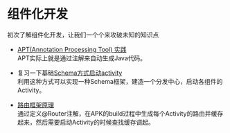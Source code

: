# 组件化开发
初次了解组件化开发，让我们一个个来攻破未知的知识点

* [APT(Annotation Processing Tool) 实践](https://www.jianshu.com/p/160a832ce135)
<br> APT实际上就是通过注解来自动生成Java代码。

* 复习一下基础[Schema方式启动activity](https://blog.csdn.net/u010126792/article/details/84098354)
<br> 利用这种方式可以实现一种Schema框架，建造一个分发中心，启动各组件的Activity。

* [路由框架原理](https://www.jianshu.com/p/e2d93259dc34)
<br> 通过定义@Router注解，在APK的build过程中生成每个Activity的路由并缓存起来，然后需要启动Activity的时候查找缓存调起。

